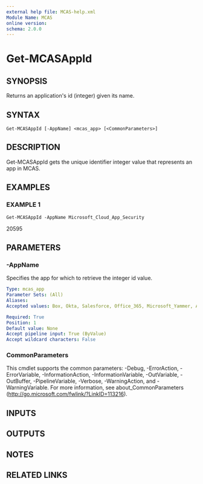 ```yaml
---
external help file: MCAS-help.xml
Module Name: MCAS
online version:
schema: 2.0.0
---
```


# Get-MCASAppId

## SYNOPSIS
Returns an application's id (integer) given its name.

## SYNTAX

```
Get-MCASAppId [-AppName] <mcas_app> [<CommonParameters>]
```

## DESCRIPTION
Get-MCASAppId gets the unique identifier integer value that represents an app in MCAS.

## EXAMPLES

### EXAMPLE 1
```
Get-MCASAppId -AppName Microsoft_Cloud_App_Security
```

20595

## PARAMETERS

### -AppName
Specifies the app for which to retrieve the integer id value.

```yaml
Type: mcas_app
Parameter Sets: (All)
Aliases:
Accepted values: Box, Okta, Salesforce, Office_365, Microsoft_Yammer, Amazon_Web_Services, Dropbox, Google_Apps, ServiceNow, Microsoft_OneDrive_for_Business, Microsoft_Cloud_App_Security, Microsoft_Sharepoint_Online, Microsoft_Exchange_Online, Microsoft_Skype_for_Business, Microsoft_Power_BI, Microsoft_Teams

Required: True
Position: 1
Default value: None
Accept pipeline input: True (ByValue)
Accept wildcard characters: False
```

### CommonParameters
This cmdlet supports the common parameters: -Debug, -ErrorAction, -ErrorVariable, -InformationAction, -InformationVariable, -OutVariable, -OutBuffer, -PipelineVariable, -Verbose, -WarningAction, and -WarningVariable.
For more information, see about_CommonParameters (http://go.microsoft.com/fwlink/?LinkID=113216).

## INPUTS

## OUTPUTS

## NOTES

## RELATED LINKS
